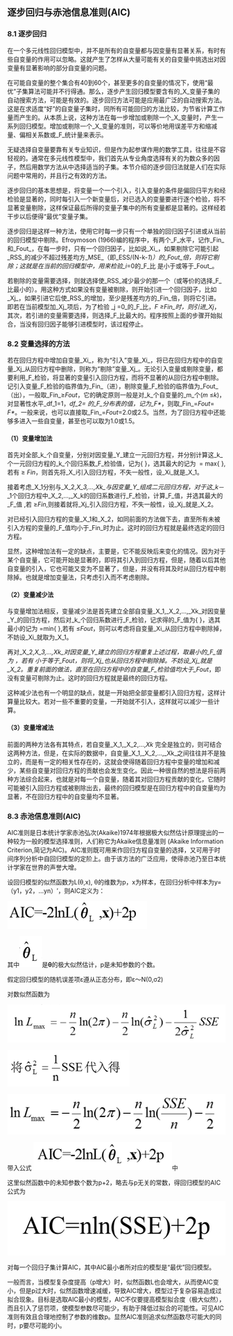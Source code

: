 <head>
  <script type="text/x-mathjax-config"> MathJax.Hub.Config({ TeX: { equationNumbers: { autoNumber: "all" } } }); </script>
  <script type="text/x-mathjax-config">
  MathJax.Hub.Config({
  tex2jax: {
   inlineMath: [ ['$','$'], ["\\(","\\)"] ],
   processEscapes: true
 }
});
</script>
<script src="https://cdn.mathjax.org/mathjax/latest/MathJax.js?config=TeX-AMS-MML_HTMLorMML" type="text/javascript"></script>
</head>


逐步回归与赤池信息准则(AIC)
---------------------------

### 8.1 逐步回归


在一个多元线性回归模型中，并不是所有的自变量都与因变量有显著关系，有时有些自变量的作用可以忽略。这就产生了怎样从大量可能有关的自变量中挑选出对因变量有显著影响的部分自变量的问题。

在可能自变量的整个集合有40到60个，甚至更多的自变量的情况下，使用“最优”子集算法可能并不行得通。那么，逐步产生回归模型要含有的_X_变量子集的自动搜索方法，可能是有效的。逐步回归方法可能是应用最广泛的自动搜索方法。这是在求适度“好”的自变量子集时，同所有可能回归的方法比较，为节省计算工作量而产生的。从本质上说，这种方法在每一步增加或剔除一个_X_变量时，产生一系列回归模型。增加或剔除一个_X_变量的准则，可以等价地用误差平方和缩减量、偏相关系数或_F_统计量来表示。

无疑选择自变量要靠有关专业知识，但是作为起参谋作用的数学工具，往往是不容轻视的。通常在多元线性模型中，我们首先从专业角度选择有关的为数众多的因子，然后用数学方法从中选择适当的子集。本节介绍的逐步回归法就是人们在实际问题中常用的，并且行之有效的方法。

逐步回归的基本思想是，将变量一个一个引入，引入变量的条件是偏回归平方和经检验是显著的，同时每引入一个新变量后，对已选入的变量要进行逐个检验，将不显著变量剔除，这样保证最后所得的变量子集中的所有变量都是显著的。这样经若干步以后便得“最优”变量子集。

逐步回归是这样一种方法，使用它时每一步只有一个单独的回归因子引进或从当前的回归模型中剔除。Efroymoson (1966)编的程序中，有两个_F_水平，记作_Fin_和_Fout_，在每一步时，只有一个回归因子，比如说_Xi_，如果剔除它可能引起_RSS_的减少不超过残差均方_MSE_（即_ESS/(N-k-_1_)_）的_Fout_倍，则将它剔除；这就是在当前的回归模型中，用来检验_i_=0的_F_比 是小于或等于_Fout_。

若剔除的变量需要选择，则就选择使_RSS_减少最少的那一个（或等价的选择_F_比最小的）。用这种方式如果没有变量被剔除，则开始引进一个回归因子，比如_Xj_，如果引进它后使_RSS_的增加，至少是残差均方的_Fin_倍，则将它引进。即若在当前模型加_Xj_项后，为了检验 _j =0_的_F_比，_F_ _≥Fin_时，则引进_Xj_，其次，若引进的变量需要选择，则选择_F_比最大的。程序按照上面的步骤开始拟合，当没有回归因子能够引进模型时，该过程停止。


### 8.2 变量选择的方法

若在回归方程中增加自变量_Xi_，称为“引入”变量_Xi_，将已在回归方程中的自变量_Xj_从回归方程中删除，则称为“剔除”变量_Xj_。无论引入变量或剔除变量，都要利用_F_检验，将显著的变量引入回归方程，而将不显著的从回归方程中剔除。记引入变量_F_检验的临界值为_Fin_（进），剔除变量_F_检验的临界值为_Fout_（出），一般取_Fin_≥_Fout_，它的确定原则一般是对_k_个自变量的_m_个(_m_ ≤_k_)，对显著性水平_df_1=1，_df_2= 的_F_分布表的值，记为_F*_，则取_Fin_=_Fout_= _F*_。一般来说，也可以直接取_Fin_=_Fout_=2.0或2.5。当然，为了回归方程中还能够多进入一些自变量，甚至也可以取为1.0或1.5。


#### （1）变量增加法

首先对全部_k_个自变量，分别对因变量_Y_建立一元回归方程，并分别计算这_k_个一元回归方程的_k_个回归系数_F_检验值，记为{ }，选其最大的记为  = max{ },若有 ≥ _Fin_，则首先将_X_i引入回归方程，不失一般性，设_Xi_就是_X_1。

接着考虑_X_1分别与_X_2,_X_3,...,_Xk_与因变量_Y_组成二元回归方程，对于这_k__－_1个回归方程中_X_2,...,_X_k的回归系数进行_F_检验，计算_F_值，并选其最大的_F_值 ,若 ≥_Fin_,则接着就将_Xj_引入回归方程，不失一般性，设_Xj_就是_X_2。

对已经引入回归方程的变量_X_1和_X_2，如同前面的方法做下去，直至所有未被引入方程的变量的_F_值均小于_Fin_时为止。这时的回归方程就是最终选定的回归方程。

显然，这种增加法有一定的缺点，主要是，它不能反映后来变化的情况。因为对于某个自变量，它可能开始是显著的，即将其引入到回归方程，但是，随着以后其他自变量的引入，它也可能又变为不显著了，但是，并没有将其及时从回归方程中剔除掉。也就是增加变量法，只考虑引入而不考虑剔除。

#### （2）变量减少法

与变量增加法相反，变量减少法是首先建立全部自变量_X_1,_X_2,...,_Xk_对因变量_Y_的回归方程，然后对_k_个回归系数进行_F_检验，记求得的_F_值为{ }，选其最小的记为 =min{ },若有 ≤_Fout_，则可以考虑将自变量_Xi_从回归方程中剔除掉，不妨设_Xi_就取为_X_1。

再对_X_2,_X_3,...,_Xk_对因变量_Y_建立的回归方程重复上述过程，取最小的_F_值为 ，若有 小于等于_Fout_，则将_Xj_也从回归方程中剔除掉。不妨设_Xj_就是_X_2。重复前面的做法，直至在回归方程中的自变量_F_检验值均大于_Fout_，即没有变量可剔除为止。这时的回归方程就是最终的回归方程。

这种减少法也有一个明显的缺点，就是一开始把全部变量都引入回归方程，这样计算量比较大。若对一些不重要的变量，一开始就不引入，这样就可以减少一些计算。

#### （3）变量增减法

前面的两种方法各有其特点，若自变量_X_1,_X_2,...,_Xk_ 完全是独立的，则可结合这两种方法，但是，在实际的数据中，自变量_X_1,_X_2,...,_Xk_之间往往并不是独立的，而是有一定的相关性存在的，这就会使得随着回归方程中变量的增加和减少，某些自变量对回归方程的贡献也会发生变化。因此一种很自然的想法是将前两种方法综合起来，也就是对每一个自变量，随着其对回归方程贡献的变化，它随时可能被引入回归方程或被剔除出去，最终的回归模型是在回归方程中的自变量均为显著，不在回归方程中的自变量均不显著。


### 8.3 赤池信息准则(AIC)

AIC准则是日本统计学家赤池弘次(Akaike)1974年根据极大似然估计原理提出的一种较为一般的模型选择准则，人们称它为Akaike信息量准则
(Akaike Information
Criterion,简记为AIC)。AIC准则既可用来作回归方程自变量的选择，又可用于时间序列分析中自回归模型的定阶上。由于该方法的广泛应用，使得赤池乃至日本统计学家在世界的声誉大增。

设回归模型的似然函数为L(θ,x),
θ的维数为p，x为样本，在回归分析中样本为y=（y1，y2，…yn）′，则AIC定义为：

![](media/62ea98bececcb66ffcfae7a384606bb1.png)

其中![](media/c253003fd554715036bdcbed68c4f529.png)是**θ**的极大似然估计，p是未知参数的个数。

假定回归模型的随机误差项ε遵从正态分布，即ε～N(0,σ2)

对数似然函数为

![](media/64a59778e1794136b4e1bed0a43bb0aa.png)

![](media/f2bf6bda394b1698a6406fd780932694.png)

![](media/5f096ff1859a7aad872bee5d6a015b57.png)

带入公式
![](media/9ca5c74b8879b55e76ee7938d5a2beb5.png)中

这里似然函数中的未知参数个数为p+2，略去与p无关的常数，得回归模型的AIC公式为

![](media/f44bf4e35169333d27340ef0281b6b16.png)

对每一个回归子集计算AIC，其中AIC最小者所对应的模型是“最优”回归模型。

一般而言，当模型复杂度提高（p增大）时，似然函数L也会增大，从而使AIC变小，但是p过大时，似然函数增速减缓，导致AIC增大，模型过于复杂容易造成过拟合现象。目标是选取AIC最小的模型，AIC不仅要提高模型拟合度（极大似然），而且引入了惩罚项，使模型参数尽可能少，有助于降低过拟合的可能性。可见AIC准则有效且合理地控制了参数的维数p。显然AIC准则追求似然函数尽可能大的同时，p要尽可能的小。

